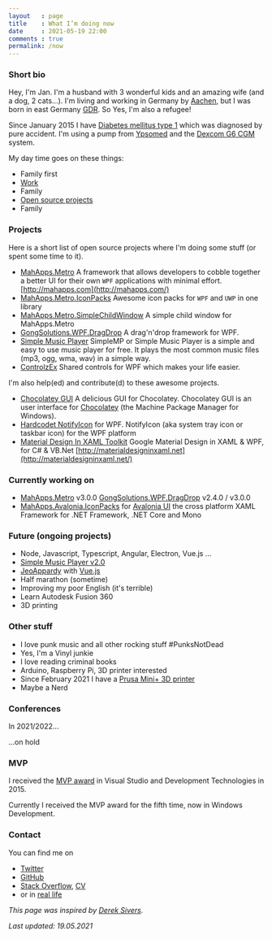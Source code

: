 ```yaml
---
layout   : page
title    : What I’m doing now
date     : 2021-05-19 22:00
comments : true
permalink: /now
---
```


### Short bio

Hey, I'm Jan. I'm a husband with 3 wonderful kids and an amazing wife (and a dog, 2 cats...). I'm living and working in Germany by [Aachen](https://goo.gl/maps/YVPxbSf9SA42), but I was born in east Germany [GDR](https://goo.gl/maps/Epnt9NBgNZp). So Yes, I'm also a refugee!

Since January 2015 I have [Diabetes mellitus type 1](https://en.wikipedia.org/wiki/Diabetes_mellitus_type_1) which was diagnosed by pure accident. I'm using a pump from [Ypsomed](https://www.ypsomed.com/) and the [Dexcom G6 CGM](https://www.dexcom.com/) system.

My day time goes on these things:

- Family first
- [Work](https://www.inform-software.com/)
- Family
- [Open source projects](https://github.com/)
- Family

### Projects

Here is a short list of open source projects where I'm doing some stuff (or spent some time to it).

- [MahApps.Metro](https://github.com/MahApps/MahApps.Metro) A framework that allows developers to cobble together a better UI for their own `WPF` applications with minimal effort. [http://mahapps.com](http://mahapps.com/)
- [MahApps.Metro.IconPacks](https://github.com/MahApps/MahApps.Metro.IconPacks) Awesome icon packs for `WPF` and `UWP` in one library
- [MahApps.Metro.SimpleChildWindow](https://github.com/punker76/MahApps.Metro.SimpleChildWindow) A simple child window for MahApps.Metro
- [GongSolutions.WPF.DragDrop](https://github.com/punker76/gong-wpf-dragdrop) A drag'n'drop framework for WPF.
- [Simple Music Player](https://github.com/punker76/simple-music-player) SimpleMP or Simple Music Player is a simple and easy to use music player for free. It plays the most common music files (mp3, ogg, wma, wav) in a simple way.
- [ControlzEx](https://github.com/ControlzEx) Shared controls for WPF which makes your life easier.

I'm also help(ed) and contribute(d) to these awesome projects.

- [Chocolatey GUI](https://github.com/chocolatey/ChocolateyGUI) A delicious GUI for Chocolatey. Chocolatey GUI is an user interface for [Chocolatey](https://chocolatey.org/) (the Machine Package Manager for Windows).
- [Hardcodet NotifyIcon](https://github.com/hardcodet/wpf-notifyicon) for WPF. NotifyIcon (aka system tray icon or taskbar icon) for the WPF platform
- [Material Design In XAML Toolkit](https://github.com/ButchersBoy/MaterialDesignInXamlToolkit) Google Material Design in XAML & WPF, for C# & VB.Net [http://materialdesigninxaml.net](http://materialdesigninxaml.net/)

### Currently working on

- [MahApps.Metro](https://github.com/MahApps/MahApps.Metro) v3.0.0
 [GongSolutions.WPF.DragDrop](https://github.com/punker76/gong-wpf-dragdrop) v2.4.0 / v3.0.0
- [MahApps.Avalonia.IconPacks](https://github.com/MahApps/MahApps.Metro.IconPacks) for [Avalonia UI](https://avaloniaui.net/) the cross platform XAML Framework for .NET Framework, .NET Core and Mono

### Future (ongoing projects)

- Node, Javascript, Typescript, Angular, Electron, Vue.js ...
- [Simple Music Player v2.0](https://github.com/punker76/simple-music-player)
- [JeoAppardy](https://github.com/jan-2/JeoAppardy) with [Vue.js](https://vuejs.org/)
- Half marathon (sometime)
- Improving my poor English (it's terrible)
- Learn Autodesk Fusion 360
- 3D printing

### Other stuff

- I love punk music and all other rocking stuff #PunksNotDead
- Yes, I'm a Vinyl junkie
- I love reading criminal books
- Arduino, Raspberry Pi, 3D printer interested
- Since February 2021 I have a [Prusa Mini+ 3D printer](https://www.prusaprinters.org/)
- Maybe a Nerd

### Conferences

In 2021/2022...

...on hold

### MVP

I received the [MVP award](https://mvp.microsoft.com/de-de/PublicProfile/5001905) in Visual Studio and Development Technologies in 2015.

Currently I received the MVP award for the fifth time, now in Windows Development.

### Contact

You can find me on

- [Twitter](https://twitter.com/punker76)
- [GitHub](https://github.com/punker76)
- [Stack Overflow](http://stackoverflow.com/users/920384/punker76?tab=profile), [CV](http://stackoverflow.com/cv/punker76)
- or in [real life](https://en.wikipedia.org/wiki/Real_life)

_This page was inspired by [Derek Sivers](https://sivers.org/nowff)._

_Last updated: 19.05.2021_

